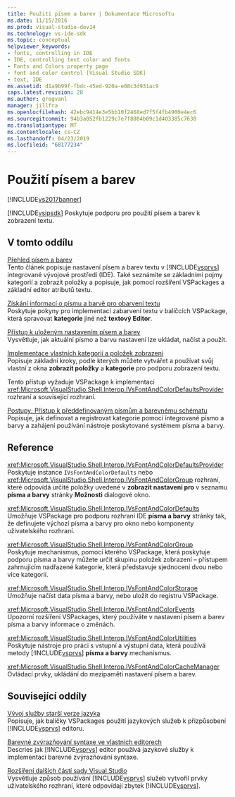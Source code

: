 ```yaml
---
title: Použití písem a barev | Dokumentace Microsoftu
ms.date: 11/15/2016
ms.prod: visual-studio-dev14
ms.technology: vs-ide-sdk
ms.topic: conceptual
helpviewer_keywords:
- fonts, controlling in IDE
- IDE, controlling text color and fonts
- Fonts and Colors property page
- font and color control [Visual Studio SDK]
- text, IDE
ms.assetid: d1a9b99f-fbdc-45ed-920a-e08c3d931ac9
caps.latest.revision: 28
ms.author: gregvanl
manager: jillfra
ms.openlocfilehash: 42ebc9414e3e5bb10f2468ed7f5f4fb4900e4ec6
ms.sourcegitcommit: 94b3a052fb1229c7e7f8804b09c1d403385c7630
ms.translationtype: MT
ms.contentlocale: cs-CZ
ms.lasthandoff: 04/23/2019
ms.locfileid: "68177234"
---
```

# <a name="using-fonts-and-colors"></a>Použití písem a barev
[!INCLUDE[vs2017banner](../includes/vs2017banner.md)]

[!INCLUDE[vsipsdk](../includes/vsipsdk-md.md)] Poskytuje podporu pro použití písem a barev k zobrazení textu.  
  
## <a name="in-this-section"></a>V tomto oddílu  
 [Přehled písem a barev](../extensibility/font-and-color-overview.md)  
 Tento článek popisuje nastavení písem a barev textu v [!INCLUDE[vsprvs](../includes/vsprvs-md.md)] integrované vývojové prostředí (IDE). Také seznámíte se základními pojmy kategorií a zobrazit položky a popisuje, jak pomocí rozšíření VSPackages a základní editor atributů textu.  
  
 [Získání informací o písmu a barvě pro obarvení textu](../extensibility/getting-font-and-color-information-for-text-colorization.md)  
 Poskytuje pokyny pro implementaci zabarvení textu v balíčcích VSPackage, která spravovat **kategorie** jiné než **textový Editor**.  
  
 [Přístup k uloženým nastavením písem a barev](../extensibility/accessing-stored-font-and-color-settings.md)  
 Vysvětluje, jak aktuální písmo a barvu nastavení lze ukládat, načíst a použít.  
  
 [Implementace vlastních kategorií a položek zobrazení](../extensibility/implementing-custom-categories-and-display-items.md)  
 Popisuje základní kroky, podle kterých můžete vytvářet a používat svůj vlastní z okna **zobrazit položky** a **kategorie** pro podporu zobrazení textu.  
  
 Tento přístup vyžaduje VSPackage k implementaci <xref:Microsoft.VisualStudio.Shell.Interop.IVsFontAndColorDefaultsProvider> rozhraní a související rozhraní.  
  
 [Postupy: Přístup k předdefinovaným písmům a barevnému schématu](../extensibility/how-to-access-the-built-in-fonts-and-color-scheme.md)  
 Popisuje, jak definovat a registrovat kategorie pomocí integrované písmo a barvy a zahájení používání nástroje poskytované systémem písma a barvy.  
  
## <a name="reference"></a>Reference  
 <xref:Microsoft.VisualStudio.Shell.Interop.IVsFontAndColorDefaultsProvider>  
 Poskytuje instance `IVsFontAndColorDefaults` nebo <xref:Microsoft.VisualStudio.Shell.Interop.IVsFontAndColorGroup> rozhraní, které odpovídá určité položky uvedené v **zobrazit nastavení pro** v seznamu **písma a barvy** stránky **Možnosti** dialogové okno.  
  
 <xref:Microsoft.VisualStudio.Shell.Interop.IVsFontAndColorDefaults>  
 Umožňuje VSPackage pro podporu rozhraní IDE **písma a barvy** stránky tak, že definujete výchozí písma a barvy pro okno nebo komponenty uživatelského rozhraní.  
  
 <xref:Microsoft.VisualStudio.Shell.Interop.IVsFontAndColorGroup>  
 Poskytuje mechanismus, pomocí kterého VSPackage, která poskytuje podporu písma a barvy můžete určit skupinu položek zobrazení – přístupem zahrnujícím nadřazené kategorie, která představuje sjednocení dvou nebo více kategorií.  
  
 <xref:Microsoft.VisualStudio.Shell.Interop.IVsFontAndColorStorage>  
 Umožňuje načíst data písma a barvy, nebo uložit do registru VSPackage.  
  
 <xref:Microsoft.VisualStudio.Shell.Interop.IVsFontAndColorEvents>  
 Upozorní rozšíření VSPackages, který používáte v nastavení písem a barev písma a barvy informace o změnách.  
  
 <xref:Microsoft.VisualStudio.Shell.Interop.IVsFontAndColorUtilities>  
 Poskytuje nástroje pro práci s vstupní a výstupní data, která používá metody [!INCLUDE[vsprvs](../includes/vsprvs-md.md)] **písma a barvy** mechanismus.  
  
 <xref:Microsoft.VisualStudio.Shell.Interop.IVsFontAndColorCacheManager>  
 Ovládací prvky, ukládání do mezipaměti nastavení písem a barev.  
  
## <a name="related-sections"></a>Související oddíly  
 [Vývoj služby starší verze jazyka](../extensibility/internals/developing-a-legacy-language-service.md)  
 Popisuje, jak balíčky VSPackages použití jazykových služeb k přizpůsobení [!INCLUDE[vsprvs](../includes/vsprvs-md.md)] editoru.  
  
 [Barevné zvýrazňování syntaxe ve vlastních editorech](../extensibility/syntax-coloring-in-custom-editors.md)  
 Descries jak [!INCLUDE[vsprvs](../includes/vsprvs-md.md)] editor používá jazykové služby k implementaci barevné zvýrazňování syntaxe.  
  
 [Rozšíření dalších částí sady Visual Studio](../extensibility/extending-other-parts-of-visual-studio.md)  
 Vysvětluje způsob používání [!INCLUDE[vsprvs](../includes/vsprvs-md.md)] služeb vytvořil prvky uživatelského rozhraní, které odpovídají zbytek [!INCLUDE[vsprvs](../includes/vsprvs-md.md)].
